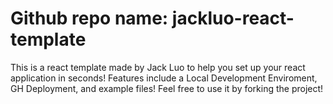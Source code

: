 # Github repo name: jackluo-react-template
This is a react template made by Jack Luo to help you set up your react application in seconds!
Features include a Local Development Enviroment, GH Deployment, and example files!
Feel free to use it by forking the project!
